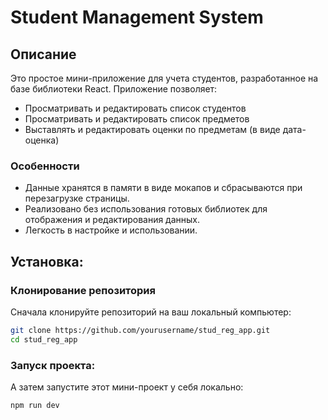 # Student Management System

## Описание
Это простое мини-приложение для учета студентов, разработанное на базе библиотеки React. Приложение позволяет:
- Просматривать и редактировать список студентов
- Просматривать и редактировать список предметов
- Выставлять и редактировать оценки по предметам (в виде дата-оценка)

### Особенности
- Данные хранятся в памяти в виде мокапов и сбрасываются при перезагрузке страницы.
- Реализовано без использования готовых библиотек для отображения и редактирования данных.
- Легкость в настройке и использовании.

## Установка:

### Клонирование репозитория
Сначала клонируйте репозиторий на ваш локальный компьютер:
```bash
git clone https://github.com/yourusername/stud_reg_app.git
cd stud_reg_app
```
### Запуск проекта:
А затем запустите этот мини-проект у себя локально:
```bash
npm run dev
```

